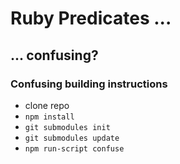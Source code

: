 # Ruby Predicates ...

## ... confusing?

### Confusing building instructions

* clone repo
* `npm install`
* `git submodules init`
* `git submodules update`
* `npm run-script confuse`

